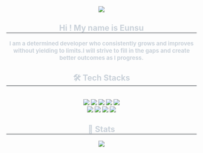 <div align= "center">
    <img src="https://capsule-render.vercel.app/api?type=rect&color=gradient&height=240&text=Welcome%20to%20my%20github&animation=fadeIn&fontColor=000000&fontSize=50" />
    </div>
    <div align= "center"> 
    <h2 style="border-bottom: 1px solid #21262d; color: #c9d1d9;"> Hi ! My name is Eunsu </h2>  
    <div style="font-weight: 700; font-size: 15px; text-align: center; color: #c9d1d9;"> I am a determined developer who consistently grows and improves without yielding to limits.</li>I will strive to fill in the gaps and create better outcomes as I progress. </div> 
    </div>
    <div align= "center">
    <h2 style="border-bottom: 1px solid #21262d; color: #c9d1d9;"> 🛠️ Tech Stacks </h2> <br> 
    <div style="margin: 0 auto; text-align: center;" align= "center"> <img src="https://img.shields.io/badge/CSS3-1572B6?style=plastic&logo=CSS3&logoColor=white">
          <img src="https://img.shields.io/badge/Github-181717?style=plastic&logo=Github&logoColor=white">
          <img src="https://img.shields.io/badge/Apache Tomcat-F8DC75?style=plastic&logo=Apache Tomcat&logoColor=white">
          <img src="https://img.shields.io/badge/Git-F05032?style=plastic&logo=Git&logoColor=white">
          <img src="https://img.shields.io/badge/HTML5-E34F26?style=plastic&logo=HTML5&logoColor=white">
          <br/><img src="https://img.shields.io/badge/Java-007396?style=plastic&logo=Java&logoColor=white">
          <img src="https://img.shields.io/badge/Javascript-F7DF1E?style=plastic&logo=Javascript&logoColor=white">
          <img src="https://img.shields.io/badge/MySQL-4479A1?style=plastic&logo=MySQL&logoColor=white">
          <img src="https://img.shields.io/badge/Spring-6DB33F?style=plastic&logo=Spring&logoColor=white">
          </div>
    </div>
    <div align= "center"> 
    <h2 style="border-bottom: 1px solid #21262d; color: #c9d1d9;"> 🏅 Stats </h2> <div align= "center">  <img src="https://github-readme-stats.vercel.app/api/top-langs/?username=es1210&layout=compact&bg_color=180,000000,&title_color=000000&text_color=000000"
           /> </div> 
    </div>
    
